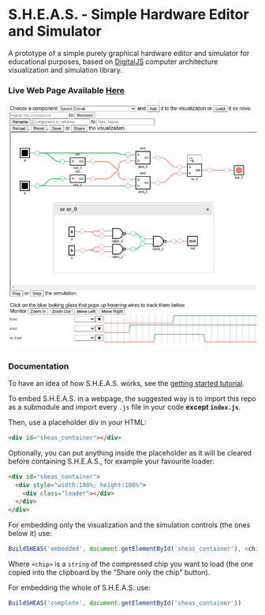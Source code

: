 # S.H.E.A.S. - Simple Hardware Editor and Simulator

A prototype of a simple purely graphical hardware editor and simulator for educational purposes, based on [DigitalJS](https://github.com/tilk/digitaljs) computer architecture visualization and simulation library.

### Live Web Page Available [Here](https://sheas.magiwanders.com)

![screenshot](./screenshots/global_screenshot.png)

### Documentation
To have an idea of how S.H.E.A.S. works, see the [getting started tutorial](docs/getting_started.md).

To embed S.H.E.A.S. in a webpage, the suggested way is to import this repo as a submodule and import every ```.js``` file in your code **except ```index.js```**.

Then, use a placeholder div in your HTML:

```html
<div id="sheas_container"></div>
```

Optionally, you can put anything inside the placeholder as it will be cleared before containing S.H.E.A.S., for example your favourite loader:

```html
<div id="sheas_container">
  <div style="width:100%; height:100%">
    <div class="loader"></div>
  </div>
</div>
```

For embedding only the visualization and the simulation controls (the ones below it) use:

```javascript
BuildSHEAS('embedded', document.getElementById('sheas_container'), <chip>)
```

Where ```<chip>``` is a ```string``` of the compressed chip you want to load (the one copied into the clipboard by the "Share only the chip" button).

For embedding the whole of S.H.E.A.S. use:

```javascript
BuildSHEAS('complete', document.getElementById('sheas_container'))
```
